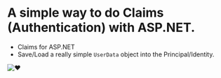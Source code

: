 
# A simple way to do Claims (Authentication) with ASP.NET.

- Claims for ASP.NET
- Save/Load a really simple `UserData` object into the Principal/Identity. 

![:heart:](http://i.imgur.com/zr6sT.jpg)

